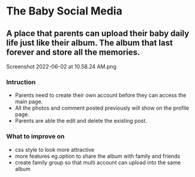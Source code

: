 # The Baby Social Media
## A place that parents can upload their baby daily life just like their album. The album that last forever and store all the memories.

Screenshot 2022-06-02 at 10.58.24 AM.png

### Intruction
- Parents need to create their own account before they can access the main page.
- All the photos and comment posted previously will show on the profile page.
- Parents are able the edit and delete the existing post.

### What to improve on
- css style to look more attractive
- more features eg.option to share the album with family and friends
- create family group so that multi account can upload into the same album



